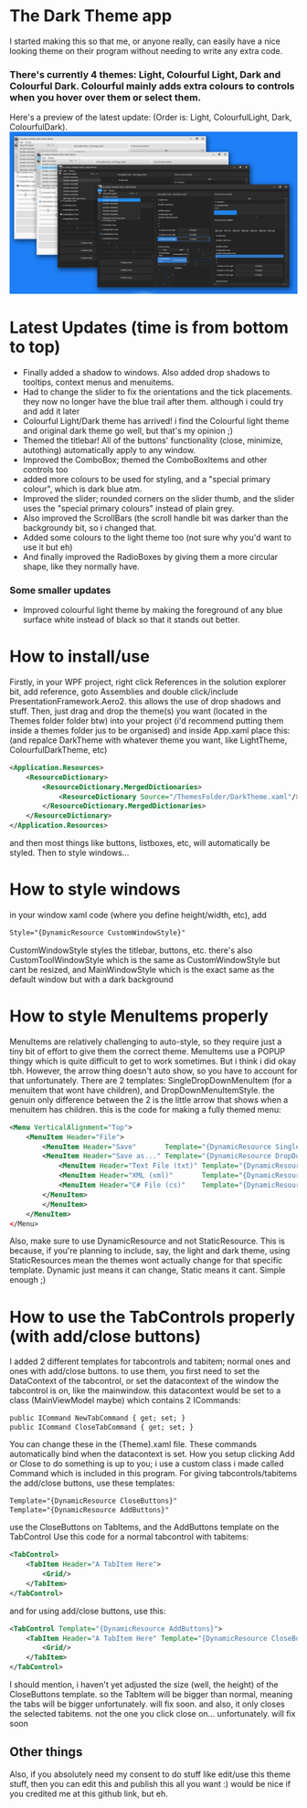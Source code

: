 # The Dark Theme app
I started making this so that me, or anyone really, can easily have a nice looking theme on their program without needing to write any extra code. 
### There's currently 4 themes: Light, Colourful Light, Dark and Colourful Dark. Colourful mainly adds extra colours to controls when you hover over them or select them.
Here's a preview of the latest update: (Order is: Light, ColourfulLight, Dark, ColourfulDark).
![](newPreview.png)
# Latest Updates (time is from bottom to top)
- Finally added a shadow to windows. Also added drop shadows to tooltips, context menus and menuitems.
- Had to change the slider to fix the orientations and the tick placements. they now no longer have the blue trail after them. although i could try and add it later
- Colourful Light/Dark theme has arrived! i find the Colourful light theme and original dark theme go well, but that's my opinion ;)
- Themed the titlebar! All of the buttons' functionality (close, minimize, autothing) automatically apply to any window.
- Improved the ComboBox; themed the ComboBoxItems and other controls too
- added more colours to be used for styling, and a "special primary colour", which is dark blue atm.
- Improved the slider; rounded corners on the slider thumb, and the slider uses the "special primary colours" instead of plain grey.
- Also improved the ScrollBars (the scroll handle bit was darker than the backgroundy bit, so i changed that.
- Added some colours to the light theme too (not sure why you'd want to use it but eh)
- And finally improved the RadioBoxes by giving them a more circular shape, like they normally have.
### Some smaller updates
- Improved colourful light theme by making the foreground of any blue surface white instead of black so that it stands out better.
# How to install/use
Firstly, in your WPF project, right click References in the solution explorer bit, add reference, goto Assemblies and double click/include PresentationFramework.Aero2. this allows the use of drop shadows and stuff.
Then, just drag and drop the theme(s) you want (located in the Themes folder folder btw) into your project (i'd recommend putting them inside a themes folder jus to be organised) and inside App.xaml place this: (and repalce DarkTheme with whatever theme you want, like LightTheme, ColourfulDarkTheme, etc)
```xml
<Application.Resources>
    <ResourceDictionary>
        <ResourceDictionary.MergedDictionaries>
            <ResourceDictionary Source="/ThemesFolder/DarkTheme.xaml"/>
        </ResourceDictionary.MergedDictionaries>
    </ResourceDictionary>
</Application.Resources>
```
and then most things like buttons, listboxes, etc, will automatically be styled. Then to style windows... 
# How to style windows
in your window xaml code (where you define height/width, etc), add
```xml
Style="{DynamicResource CustomWindowStyle}"
```
CustomWindowStyle styles the titlebar, buttons, etc.
there's also CustomToolWindowStyle which is the same as CustomWindowStyle but cant be resized, and MainWindowStyle which is the exact same as the default window but with a dark background

# How to style MenuItems properly
MenuItems are relatively challenging to auto-style, so they require just a tiny bit of effort to give them the correct theme. MenuItems use a POPUP thingy which is quite difficult to get to work sometimes. But i think i did okay tbh. However, the arrow thing doesn't auto show, so you have to account for that unfortunately. There are 2 templates: SingleDropDownMenuItem (for a menuitem that wont have children), and DropDownMenuItemStyle. the genuin only difference between the 2 is the little arrow that shows when a menuitem has children.
this is the code for making a fully themed menu:
```xml
<Menu VerticalAlignment="Top">
    <MenuItem Header="File">
        <MenuItem Header="Save"       Template="{DynamicResource SingleDropDownMenuItem}"/>
        <MenuItem Header="Save as..." Template="{DynamicResource DropDownMenuItemStyle}">
            <MenuItem Header="Text File (txt)" Template="{DynamicResource SingleDropDownMenuItem}"/>
            <MenuItem Header="XML (xml)"       Template="{DynamicResource SingleDropDownMenuItem}"/>
            <MenuItem Header="C# File (cs)"    Template="{DynamicResource SingleDropDownMenuItem}"/>
        </MenuItem>
        </MenuItem>
    </MenuItem>
</Menu>
```
Also, make sure to use DynamicResource and not StaticResource. This is because, if you're planning to include, say, the light and dark theme, using StaticResources mean the themes wont actually change for that specific template. Dynamic just means it can change, Static means it cant. Simple enough ;)
# How to use the TabControls properly (with add/close buttons)
I added 2 different templates for tabcontrols and tabitem; normal ones and ones with add/close buttons. to use them, you first need to set the DataContext of the tabcontrol, or set the datacontext of the window the tabcontrol is on, like the mainwindow. this datacontext would be set to a class (MainViewModel maybe) which contains 2 ICommands:
```
public ICommand NewTabCommand { get; set; }
public ICommand CloseTabCommand { get; set; }
```
You can change these in the (Theme).xaml file. These commands automatically bind when the datacontext is set. How you setup clicking Add or Close to do something is up to you; i use a custom class i made called Command which is included in this program.
For giving tabcontrols/tabitems the add/close buttons, use these templates:
```
Template="{DynamicResource CloseButtons}" 
Template="{DynamicResource AddButtons}"
```
use the CloseButtons on TabItems, and the AddButtons template on the TabControl
Use this code for a normal tabcontrol with tabitems:
```xml
<TabControl>
    <TabItem Header="A TabItem Here">
        <Grid/>
    </TabItem>
</TabControl>
```
and for using add/close buttons, use this:
```xml
<TabControl Template="{DynamicResource AddButtons}">
    <TabItem Header="A TabItem Here" Template="{DynamicResource CloseButtons}">
        <Grid/>
    </TabItem>
</TabControl>
```
I should mention, i haven't yet adjusted the size (well, the height) of the CloseButtons template. so the TabItem will be bigger than normal, meaning the tabs will be bigger unfortunately. will fix soon. and also, it only closes the selected tabitems. not the one you click close on... unfortunately. will fix soon
## Other things 
Also, if you absolutely need my consent to do stuff like edit/use this theme stuff, then you can edit this and publish this all you want :) would be nice if you credited me at this github link, but eh.
